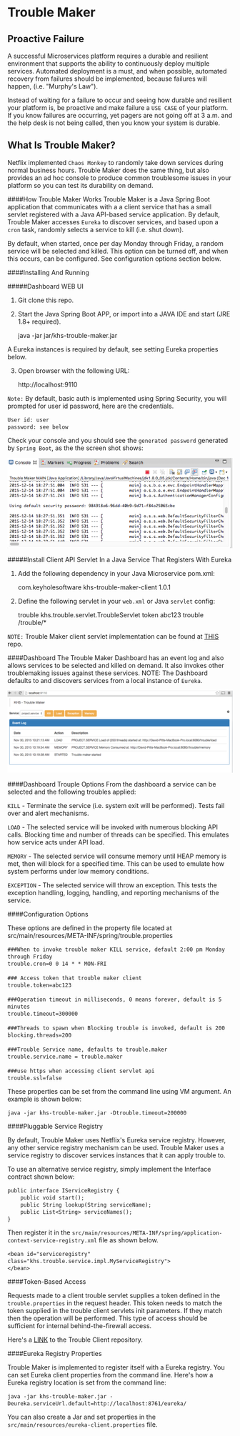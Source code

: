 # Trouble Maker
Proactive Failure
-----------------
A successful Microservices platform requires a durable and resilient environment that supports the ability to continuously deploy multiple services. Automated deployment is a must, and when possible, automated recovery from failures should be implemented, because failures will happen, (i.e. "Murphy's Law").

Instead of waiting for a failure to occur and seeing how durable and resilient your platform is, be proactive and make failure a `USE CASE` of your platform. If you know failures are occurring, yet pagers are not going off at 3 a.m. and the help desk is not being called, then you know your system is durable. 

What Is Trouble Maker? 
---------------------
Netflix implemented `Chaos Monkey` to randomly take down services during normal business hours. Trouble Maker does the same thing, but also provides an ad hoc console to produce common troublesome issues in your platform so you can test its durability on demand. 

####How Trouble Maker Works
Trouble Maker is a Java Spring Boot application that communicates with a a client service that has a small servlet registered with a Java API-based service application. By default, Trouble Maker accesses `Eureka` to discover services, and based upon a `cron` task, randomly selects a service to kill (i.e. shut down).

By default, when started, once per day Monday through Friday, a random service will be selected and killed. This option can be turned off, and when this occurs, can be configured. See configuration options section below. 

####Installing And Running

#####Dashboard WEB UI 

1. Git clone this repo.

2. Start the Java Spring Boot APP, or import into a JAVA IDE and start (JRE 1.8+ required). 

	java -jar jar/khs-trouble-maker.jar
 
A Eureka instances is required by default, see setting Eureka properties below. 
 
3. Open browser with the following URL: 

	http://localhost:9110
	
`Note:` By default, basic auth is implemented using Spring Security, you will prompted for user id password, here are the credentials.

	User id: user 
	password: see below 
	
Check your console and you should see the `generated password` generated by `Spring Boot`, as the the screen shot shows:

![](/img/console-default-console.png)
	

#####Install Client API Servlet In a Java Service That Registers With Eureka  

1) Add the following dependency in your Java Microservice pom.xml:

	<dependency>
	    <groupId>com.keyholesoftware</groupId>
	    <artifactId>khs-trouble-maker-client</artifactId>
	    <version>1.0.1</version>
	</dependency>

2) Define the following servlet in your `web.xml` or Java `servlet` config:

	<servlet>
	    <servlet-name>trouble</servlet-name>
	    <servlet-class>khs.trouble.servlet.TroubleServlet</servlet-class>
	     <init-param>
            <param-name>token</param-name>
            <!-- token should match dashboard token -->
            <param-value>abc123</param-value>
        </init-param>
	</servlet>
	<servlet-mapping>
	    <servlet-name>trouble</servlet-name>
	    <url-pattern>/trouble/*</url-pattern>
	</servlet-mapping>
		
`NOTE:` Trouble Maker client servlet implementation can be found at [THIS](https://github.com/in-the-keyhole/khs-trouble-maker-client) repo.

####Dashboard
The Trouble Maker Dashboard has an event log and also allows services to be selected and killed on demand. It also invokes other troublemaking issues against these services. NOTE: The Dashboard defaults to and discovers services from a local instance of `Eureka`. 

![](/img/trouble-screen.png)


####Dashboard Trouple Options
From the dashboard a service can be selected and the following troubles applied: 

`KILL` - Terminate the service (i.e. system exit will be performed). Tests fail over and alert mechanisms.

`LOAD` - The selected service will be invoked with numerous blocking API calls. Blocking time and number of threads can be specified. This emulates how service acts under API load.

`MEMORY` - The selected service will consume memory until HEAP memory is met, then will block for a specified time. This can be used to emulate how system performs under low memory conditions.

`EXCEPTION` - The selected service will throw an exception. This tests the exception handling, logging, handling, and reporting mechanisms of the service.

####Configuration Options

These options are defined in the property file located at src/main/resources/META-INF/spring/trouble.properties

	###When to invoke trouble maker KILL service, default 2:00 pm Monday through Friday
	trouble.cron=0 0 14 * * MON-FRI

	### Access token that trouble maker client  
	trouble.token=abc123

	###Operation timeout in milliseconds, 0 means forever, default is 5 minutes
	trouble.timeout=300000

	###Threads to spawn when Blocking trouble is invoked, default is 200
	blocking.threads=200  

	###Trouble Service name, defaults to trouble.maker
	trouble.service.name = trouble.maker
	
	###use https when accessing client servlet api
	trouble.ssl=false

These properties can be set from the command line using VM argument. An example is shown below:

	java -jar khs-trouble-maker.jar -Dtrouble.timeout=200000

####Pluggable Service Registry

By default, Trouble Maker uses Netflix's Eureka service registry. However, any other service registry mechanism can be used.  Trouble Maker uses a service registry to discover services instances that it can apply trouble to.  

To use an alternative service registry, simply implement the Interface contract shown below: 

	public interface IServiceRegistry {
		public void start();
		public String lookup(String serviceName);	
		public List<String> serviceNames();
	}

Then register it in the `src/main/resources/META-INF/spring/application-context-service-registry.xml` file as shown below. 

	<bean id="serviceregistry" class="khs.trouble.service.impl.MyServiceRegistry">
	</bean> 

####Token-Based Access 

Requests made to a client trouble servlet supplies a token defined in the `trouble.properties` in the request header. This token needs to match the token supplied in the trouble client servlets init parameters. If they match then the operation will be performed. This type of access should be sufficient for internal behind-the-firewall access.

Here's a [LINK](https://github.com/in-the-keyhole/khs-trouble-maker-client) to the Trouble Client repository.  

####Eureka Registry Properties 

Trouble Maker is implemented to register itself with a Eureka registry. You can set Eureka client properties from the command line. Here's how a Eureka registry location is set from the command line:

	java -jar khs-trouble-maker.jar -Deureka.serviceUrl.default=http://localhost:8761/eureka/

You can also create a Jar and set properties in the `src/main/resources/eureka-client.properties` file. 
